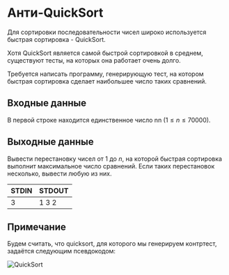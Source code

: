 # Анти-QuickSort
Для сортировки последовательности чисел широко используется быстрая сортировка - QuickSort.

Хотя QuickSort является самой быстрой сортировкой в среднем, существуют тесты, на которых она работает очень долго.

Требуется написать программу, генерирующую тест, на котором быстрая сортировка сделает наибольшее число таких сравнений.

## Входные данные
В первой строке находится единственное число nn ($1≤n≤70000$).

## Выходные данные
Вывести перестановку чисел от $1$ до $n$, на которой быстрая сортировка выполнит максимальное число сравнений. Если таких перестановок несколько, вывести любую из них.

|STDIN|STDOUT|
|---|---|
|3|1 3 2|

## Примечание
Будем считать, что quicksort, для которого мы генерируем контртест, задаётся следующим псевдокодом:

![QuickSort](https://pic.sort-me.org/b446fc8c-c32e-4186-9d41-f72f61d0a0df)
